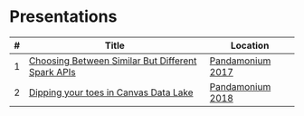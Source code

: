 # Presentations

| # | Title | Location |
|---|-------|----------|
| 1 | [Choosing Between Similar But Different Spark APIs](https://rawgit.com/aa8y/presentations/master/pandamonium-2017/index.html) | [Pandamonium 2017](https://pandamonium2017.sched.com/) |
| 2 | [Dipping your toes in Canvas Data Lake](https://cdn.rawgit.com/aa8y/presentations/master/pandamonium-2018/index.html) | [Pandamonium 2018](https://pandamonium2018.sched.com/) |
